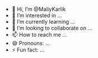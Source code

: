 - 👋 Hi, I’m @MaliyKarlik
- 👀 I’m interested in ...
- 🌱 I’m currently learning ...
- 💞️ I’m looking to collaborate on ...
- 📫 How to reach me ...
- 😄 Pronouns: ...
- ⚡ Fun fact: ...

<!---
MaliyKarlik/MaliyKarlik is a ✨ special ✨ repository because its `README.md` (this file) appears on your GitHub profile.
You can click the Preview link to take a look at your changes.
--->
